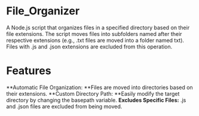 # File_Organizer

A Node.js script that organizes files in a specified directory based on their file extensions. The script moves files into subfolders named after their respective extensions (e.g., .txt files are moved into a folder named txt). Files with .js and .json extensions are excluded from this operation.

# Features
**Automatic File Organization: **Files are moved into directories based on their extensions.
**Custom Directory Path: **Easily modify the target directory by changing the basepath variable.
**Excludes Specific Files:** .js and .json files are excluded from being moved.
